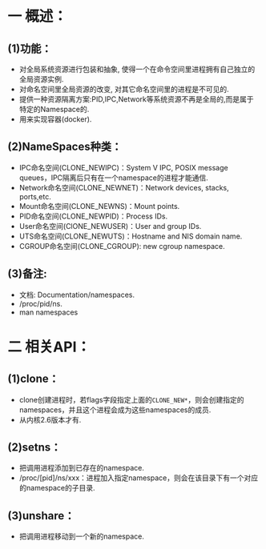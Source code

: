 # 一 概述：
## (1)功能：
- 对全局系统资源进行包装和抽象, 使得一个在命令空间里进程拥有自己独立的全局资源实例.
- 对命名空间里全局资源的改变, 对其它命名空间里的进程是不可见的.
- 提供一种资源隔离方案:PID,IPC,Network等系统资源不再是全局的,而是属于特定的Namespace的.
- 用来实现容器(docker).

## (2)NameSpaces种类：
- IPC命名空间(CLONE_NEWIPC)：System V IPC, POSIX message queues，IPC隔离后只有在一个namespace的进程才能通信.
- Network命名空间(CLONE_NEWNET)：Network devices, stacks, ports,etc.
- Mount命名空间(CLONE_NEWNS)：Mount points.
- PID命名空间(CLONE_NEWPID)：Process IDs.
- User命名空间(ClONE_NEWUSER)：User and group IDs.
- UTS命名空间(CLONE_NEWUTS)：Hostname and NIS domain name.
- CGROUP命名空间(CLONE_CGROUP): new cgroup namespace.

## (3)备注:
- 文档: Documentation/namespaces.
- /proc/pid/ns.
- man namespaces

# 二 相关API：
## (1)clone：
- clone创建进程时，若flags字段指定上面的`CLONE_NEW*`，则会创建指定的namespaces，并且这个进程会成为这些namespaces的成员.
- 从内核2.6版本才有.

## (2)setns：
- 把调用进程添加到已存在的namespace.
- /proc/[pid]/ns/xxx：进程加入指定namespace，则会在该目录下有一个对应的namespace的子目录.

## (3)unshare：
- 把调用进程移动到一个新的namespace.
